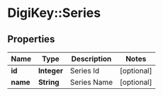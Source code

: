 # DigiKey::Series

## Properties
Name | Type | Description | Notes
------------ | ------------- | ------------- | -------------
**id** | **Integer** | Series Id | [optional] 
**name** | **String** | Series Name | [optional] 


